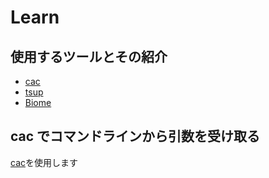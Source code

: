 # Learn

## 使用するツールとその紹介

- [cac](https://github.com/cacjs/cac)
- [tsup](https://github.com/egoist/tsup)
- [Biome](https://biomejs.dev/)

## cac でコマンドラインから引数を受け取る

[cac](https://github.com/cacjs/cac)を使用します
